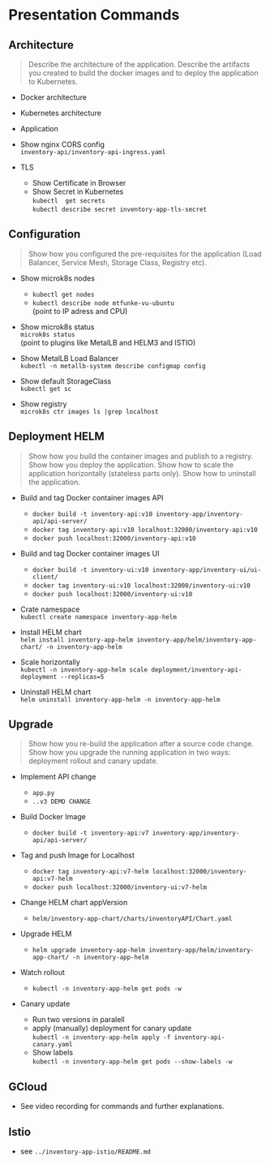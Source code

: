 # Presentation Commands

## Architecture
> Describe the architecture of the application. Describe the artifacts you created to build the docker images and to deploy the application to Kubernetes.

* Docker architecture

* Kubernetes architecture

* Application

* Show nginx CORS config  
`inventory-api/inventory-api-ingress.yaml`

* TLS  
    * Show Certificate in Browser
    * Show Secret in Kubernetes  
    `kubectl  get secrets`  
    `kubectl describe secret inventory-app-tls-secret`

## Configuration
> Show how you configured the pre-requisites for the application (Load Balancer, Service Mesh, Storage Class, Registry etc).

* Show microk8s nodes  
    * `kubectl get nodes`
    * `kubectl describe node mtfunke-vu-ubuntu`  
    (point to IP adress and CPU)

* Show microk8s status  
`microk8s status`  
(point to plugins like MetalLB and HELM3 and ISTIO)

* Show MetalLB Load Balancer  
`kubectl -n metallb-system describe configmap config`

* Show default StorageClass  
`kubectl get sc`

* Show registry  
`microk8s ctr images ls |grep localhost`

## Deployment HELM
> Show how you build the container images and publish to a registry. Show how you deploy the application. Show how to scale the application horizontally (stateless parts only). Show how to uninstall the application.

* Build and tag Docker container images API
    * `docker build -t inventory-api:v10 inventory-app/inventory-api/api-server/`
    * `docker tag inventory-api:v10 localhost:32000/inventory-api:v10`
    * `docker push localhost:32000/inventory-api:v10`

* Build and tag Docker container images UI
    * `docker build -t inventory-ui:v10 inventory-app/inventory-ui/ui-client/`
    * `docker tag inventory-ui:v10 localhost:32000/inventory-ui:v10`
    * `docker push localhost:32000/inventory-ui:v10`

* Crate namespace  
`kubectl create namespace inventory-app-helm`

* Install HELM chart  
`helm install inventory-app-helm inventory-app/helm/inventory-app-chart/ -n inventory-app-helm`

* Scale horizontally  
`kubectl -n inventory-app-helm scale deployment/inventory-api-deployment --replicas=5`

* Uninstall HELM chart  
`helm uninstall inventory-app-helm -n inventory-app-helm`


## Upgrade
> Show how you re-build the application after a source code change. Show how you upgrade the running application in two ways: deployment rollout and canary update.

* Implement API change  
    * `app.py`
    * `..v3 DEMO CHANGE`

* Build Docker Image  
    * `docker build -t inventory-api:v7 inventory-app/inventory-api/api-server/`

* Tag and push Image for Localhost  
    * `docker tag inventory-api:v7-helm localhost:32000/inventory-api:v7-helm`
    * `docker push localhost:32000/inventory-ui:v7-helm`

* Change HELM chart appVersion
    * `helm/inventory-app-chart/charts/inventoryAPI/Chart.yaml`

* Upgrade HELM
    * `helm upgrade inventory-app-helm inventory-app/helm/inventory-app-chart/ -n inventory-app-helm`

* Watch rollout
    * `kubectl -n inventory-app-helm get pods -w`

* Canary update
    * Run two versions in paralell
    * apply (manually) deployment for canary update  
    `kubectl -n inventory-app-helm apply -f inventory-api-canary.yaml`
    * Show labels  
    `kubectl -n inventory-app-helm get pods --show-labels -w`

## GCloud
* See video recording for commands and further explanations.

## Istio
* see `../inventory-app-istio/README.md`
